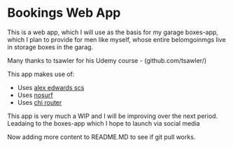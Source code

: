 # Bookings Web App

This is a web app, which I will use as the basis for my garage boxes-app, which I plan to provide for men like myself, whose entire belomgoinmgs live in storage boxes in the garag.


Many thanks to tsawler for his Udemy course -
(github.com/tsawler/)

This app makes use of:



- Uses [alex edwards scs](https://github.com/alexedwards/scs)
- Uses [nosurf](https://github.com/justinas/nosurf)
- Uses [chi router](htps://github.com/go-chi/chi)

This app is very much a WIP and I will be improving over the next period.  Leadaing to the boxes-app which I hope to launch via social media

Now adding more content to README.MD to see if git pull works.
